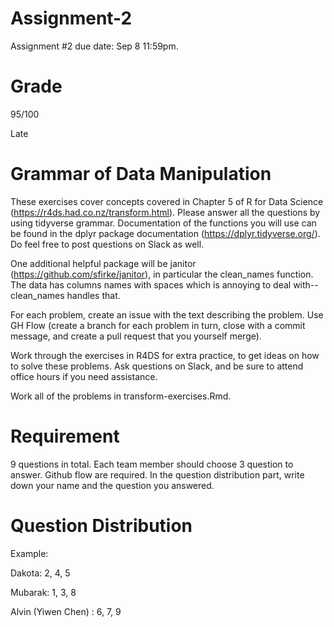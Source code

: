 # Assignment-2


Assignment #2 due date: Sep 8 11:59pm.

# Grade

95/100

Late 

# Grammar of Data Manipulation

These exercises cover concepts covered in Chapter 5 of R for Data Science (https://r4ds.had.co.nz/transform.html). Please answer all the questions by using tidyverse grammar. Documentation of the functions you will use can be found in the dplyr package documentation (https://dplyr.tidyverse.org/). Do feel free to post questions on Slack as well. 

One additional helpful package will be janitor (https://github.com/sfirke/janitor), in particular the clean_names function. The data has columns names with spaces which is annoying to deal with--clean_names handles that. 

For each problem, create an issue with the text describing the problem. Use GH Flow (create a branch for each problem in turn, close with a commit message, and create a pull request that you yourself merge).

Work through the exercises in R4DS for extra practice, to get ideas on how to solve these problems. Ask questions on Slack, and be sure to attend office hours if you need assistance. 

Work all of the problems in transform-exercises.Rmd. 


# Requirement

9 questions in total. Each team member should choose 3 question to answer. Github flow are required. In the question distribution part, write down your name and the question you answered.



# Question Distribution

Example:

Dakota: 2, 4, 5

Mubarak: 1, 3, 8

Alvin (Yiwen Chen) : 6, 7, 9
